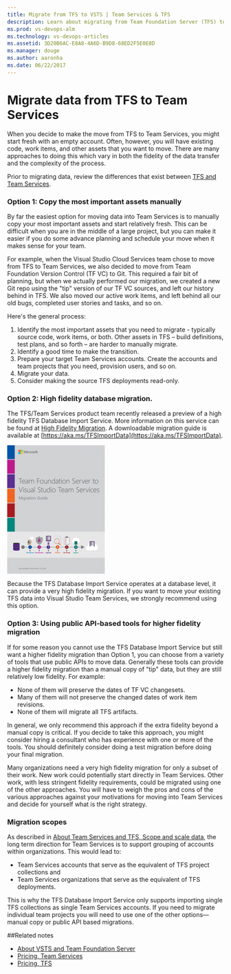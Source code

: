 ```yaml
---
title: Migrate from TFS to VSTS | Team Services & TFS  
description: Learn about migrating from Team Foundation Server (TFS) to Visual Studio Team Services (VSTS)
ms.prod: vs-devops-alm  
ms.technology: vs-devops-articles
ms.assetid: 3D20B6AC-E8A8-4A6D-B9D8-68ED2F5E0E8D
ms.manager: douge
ms.author: aaronha
ms.date: 06/22/2017
---
```



# Migrate data from TFS to Team Services

When you decide to make the move from TFS to Team Services, you might start fresh with an empty account. Often, however,
you will have existing code, work items, and other assets that you want to move. There are many approaches to doing this
which vary in both the fidelity of the data transfer and the complexity of the process.

Prior to migrating data, review the differences that exist between [TFS and Team Services](about-vsts-tfs.md).

### Option 1: Copy the most important assets manually

By far the easiest option for moving data into Team Services is to manually copy your most important assets and start relatively fresh. 
This can be difficult when you are in the middle of a large project, but you can make it easier if you do some advance planning
and schedule your move when it makes sense for your team.

For example, when the Visual Studio Cloud Services team chose to move from TFS to Team Services, we also decided to 
move from Team Foundation Version Control (TF VC) to Git. This required a fair bit of planning, but when we actually
performed our migration, we created a new Git repo using the "tip" version of our TF VC sources, and left our history
behind in TFS. We also moved our active work items, and left behind all our old bugs, completed user stories and tasks,
and so on.

Here's the general process:

1.	Identify the most important assets that you need to migrate - typically source code, work items, or both. Other assets in TFS – 
build definitions, test plans, and so forth – are harder to manually migrate. 
2.	Identify a good time to make the transition.
3.	Prepare your target Team Services accounts. Create the accounts and team projects that you need, provision users, and so on.
4.	Migrate your data.
5.	Consider making the source TFS deployments read-only. 

### Option 2: High fidelity database migration.

The TFS/Team Services product team recently released a preview of a high fidelity TFS Database Import Service. More
information on this service can be found at [High Fidelity Migration](./articles/migration-overview.md). A downloadable migration
guide is available at [https://aka.ms/TFSImportData](https://aka.ms/TFSImportData). 

<a href="https://aka.ms/TFSImportData">
<img alt="Migration Guide" src="_img\migration-import\VSTSMigrationGuideCover-227x300.png" align="middle" />
</a>

Because the TFS Database Import Service operates at a database level, it can provide a very high fidelity migration. 
If you want to move your existing TFS data into Visual Studio Team Services, we strongly recommend using this option.

### Option 3: Using public API-based tools for higher fidelity migration

If for some reason you cannot use the TFS Database Import Service but still want a higher fidelity migration than
Option 1, you can choose from a variety of tools that use public APIs to move data. Generally these tools can provide
a higher fidelity migration than a manual copy of "tip" data, but they are still relatively low fidelity. For example:

- None of them will preserve the dates of TF VC changesets.
- Many of them will not preserve the changed dates of work item revisions.
- None of them will migrate all TFS artifacts.

In general, we only recommend this approach if the extra fidelity beyond a manual copy is critical. If you decide to
take this approach, you might consider hiring a consultant who has experience with one or more of the tools. 
You should definitely consider doing a test migration before doing your final migration.

Many organizations need a very high fidelity migration for only a subset of their work. New work could 
potentially start directly in Team Services. Other work, with less stringent fidelity requirements, 
could be migrated using one of the other approaches. You will have to weigh the pros and cons of the 
various approaches against your motivations for moving into Team Services and decide for yourself what 
is the right strategy.

### Migration scopes

As described in [About Team Services and TFS, Scope and scale data](about-vsts-tfs.md#scope-scale-data), the long term 
direction for Team Services is to support grouping of accounts within organizations. This would lead to:   
- Team Services accounts that serve as the equivalent of TFS project collections and 
- Team Services organizations that serve as the equivalent of TFS deployments.  

This is why the TFS Database Import Service only supports 
importing single TFS collections as single Team Services accounts. If you need to migrate individual team projects you will need to use one of the other options&mdash;manual copy or public API 
based migrations.

##Related notes 
- [About VSTS and Team Foundation Server](about-vsts-tfs.md)  
- [Pricing, Team Services](https://www.visualstudio.com/team-services/pricing/)
- [Pricing, TFS](https://www.visualstudio.com/team-services/tfs-pricing/)

<!---
*(c) 2016 Microsoft Corporation. All rights reserved. This document is
provided "as-is." Information and views expressed in this document,
including URL and other Internet Web site references, may change without
notice. You bear the risk of using it.*

*This document does not provide you with any legal rights to any
intellectual property in any Microsoft product. You may copy and use
this document for your internal, reference purposes.*
--> 


